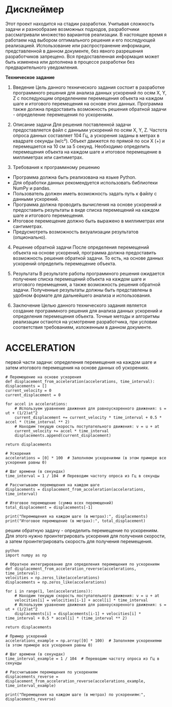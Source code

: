 # Дисклеймер

Этот проект находится на стадии разработки. Учитывая сложность задачи и разнообразие возможных подходов, разработчики рассматривали множество вариантов реализации. В настоящее время я работаем над выбором оптимального решения и его последующей реализацией. Использование или распространение информации, представленной в данном документе, без явного разрешения разработчиков запрещено. Вся предоставленная информация может быть изменена или дополнена в процессе разработки без предварительного уведомления.



**Техническое задание**

1. Введение
Цель данного технического задания состоит в разработке программного решения для анализа данных ускорений по осям X, Y, Z с последующим определением перемещения объекта на каждом шаге и итогового перемещения на основе этих данных. Программа также должна предоставить возможность решения обратной задачи - определение перемещения по ускорениям.

2. Описание задачи
Для решения поставленной задачи предоставляется файл с данными ускорений по осям X, Y, Z. Частота опроса данных составляет 104 Гц, а ускорения заданы в метрах в квадрате секунды (м/с²). Объект движется по прямой по оси X (+) и перемещается на 10 см за 5 секунд. Необходимо определить перемещения объекта на каждом шаге и итоговое перемещение в миллиметрах или сантиметрах.

3. Требования к программному решению
- Программа должна быть реализована на языке Python.
- Для обработки данных рекомендуется использовать библиотеки NumPy и pandas.
- Пользователь должен иметь возможность задать путь к файлу с данными ускорений.
- Программа должна проводить вычисления на основе ускорений и предоставить результаты в виде списка перемещений на каждом шаге и итогового перемещения.
- Итоговое перемещение должно быть выражено в миллиметрах или сантиметрах.
- Предусмотреть возможность визуализации результатов (опционально).

4. Решение обратной задачи
После определения перемещений объекта на основе ускорений, программа должна предоставить возможность решения обратной задачи. То есть, на основе данных ускорений определить перемещение объекта.

5. Результаты
В результате работы программного решения ожидается получение списка перемещений объекта на каждом шаге и итогового перемещения, а также возможность решения обратной задачи. Полученные результаты должны быть представлены в удобном формате для дальнейшего анализа и использования.

6. Заключение
Целью данного технического задания является создание программного решения для анализа данных ускорений и определения перемещения объекта. Точные методы и алгоритмы реализации остаются на усмотрение разработчика, при условии соответствия требованиям, изложенным в данном документе.


# ACCELERATION
первой части задачи: определения перемещения на каждом шаге и затем итогового перемещения на основе данных об ускорениях.

    # Перемещение на основе ускорения
    def displacement_from_acceleration(accelerations, time_interval):
    displacements = []
    current_velocity = 0
    current_displacement = 0

    for accel in accelerations:
        # Используем уравнение движения для равноускоренного движения: s = ut + (1/2)at^2
        current_displacement += current_velocity * time_interval + 0.5 * accel * (time_interval ** 2)
        # Находим текущую скорость поступательного движения: v = u + at
        current_velocity += accel * time_interval
        displacements.append(current_displacement)

    return displacements

    # Ускорения
    accelerations = [0] * 100  # Заполняем ускорениями (в этом примере все ускорения равны 0)

    # Шаг времени (в секундах)
    time_interval = 1 / 104  # Переводим частоту опроса из Гц в секунды

    # Рассчитываем перемещения на каждом шаге
    displacements = displacement_from_acceleration(accelerations, time_interval)

    # Итоговое перемещение (сумма всех перемещений)
    total_displacement = displacements[-1]

    print("Перемещения на каждом шаге (в метрах):", displacements)
    print("Итоговое перемещение (в метрах):", total_displacement)


решим обратную задачу - определить перемещение по ускорениям. Для этого нужно проинтегрировать ускорения для получения скорости, а затем проинтегрировать скорость для получения перемещения.

    python
    import numpy as np

    # Обратное интегрирование для определения перемещения по ускорениям
    def displacement_from_acceleration_reverse(accelerations, time_interval):
    velocities = np.zeros_like(accelerations)
    displacements = np.zeros_like(accelerations)

    for i in range(1, len(accelerations)):
        # Находим текущую скорость поступательного движения: v = u + at
        velocities[i] = velocities[i-1] + accel[i] * time_interval
        # Используем уравнение движения для равноускоренного движения: s = ut + (1/2)at^2
        displacements[i] = displacements[i-1] + velocities[i] * time_interval + 0.5 * accel[i] * (time_interval ** 2)

    return displacements

    # Пример ускорений
    accelerations_example = np.array([0] * 100)  # Заполняем ускорениями (в этом примере все ускорения равны 0)

    # Шаг времени (в секундах)
    time_interval_example = 1 / 104  # Переводим частоту опроса из Гц в секунды

    # Рассчитываем перемещения по ускорениям
    displacements_reverse = displacement_from_acceleration_reverse(accelerations_example, time_interval_example)

    print("Перемещения на каждом шаге (в метрах) по ускорениям:", displacements_reverse)
    

